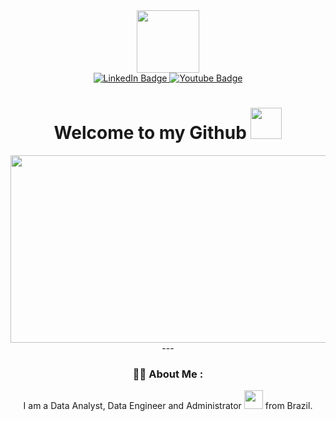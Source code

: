 <div id="header" align="center">
<img src="https://media.giphy.com/media/qgQUggAC3Pfv687qPC/giphy.gif" width="100"/>
<div id="badges">
  <a href="https://www.linkedin.com/in/raphael-amorim-de-santana/">
    <img src="https://img.shields.io/badge/LinkedIn-blue?style=for-the-badge&logo=linkedin&logoColor=white" alt="LinkedIn Badge"/>
  </a>
  <a href="https://www.youtube.com/channel/UCD0hywLbFyS_3i5Lh5dJH3Q">
    <img src="https://img.shields.io/badge/YouTube-red?style=for-the-badge&logo=youtube&logoColor=white" alt="Youtube Badge"/>
  </a>
</div>
<img src="https://komarev.com/ghpvc/?username=RaphaelAmorimSantana&style=flat-square&color=blue" alt=""/>  
<h1>
  Welcome to my Github
  <img src="https://media.giphy.com/media/GThWuh0DGMIU/giphy.gif" width="50px"/>
</h1>
<div align="center">
  <img src="https://media.giphy.com/media/JWuBH9rCO2uZuHBFpm/giphy.gif" width="600" height="300"/>
</div>
---

### :man_technologist: About Me :
  
  I am a Data Analyst, Data Engineer and Administrator <img src="https://assets-global.website-files.com/5a1eb87c9afe1000014a4c7d/5e28e2144f620b29036c2620_marketing%20analytics%20terminology.gif" width="30"> from Brazil. 
